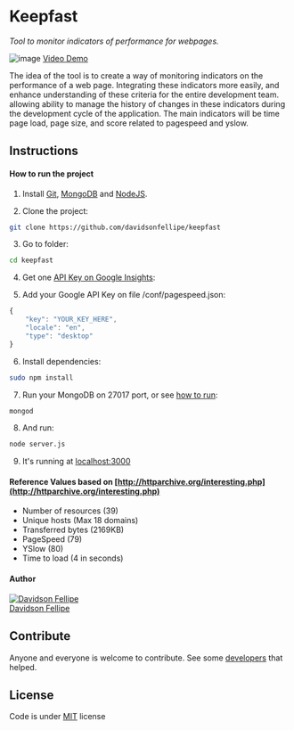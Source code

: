 # Keepfast
_Tool to monitor indicators of performance for webpages._

![image](https://i.cloudup.com/T8NZWsOiIh-3000x3000.png)
[Video Demo](https://cloudup.com/cQfUpvDHCcx)

The idea of the tool is to create a way of monitoring
indicators on the performance of a web page. Integrating these
indicators more easily, and enhance understanding of these
criteria for the entire development team. allowing
ability to manage the history of changes in these indicators
during the development cycle of the application. The main
indicators will be time page load, page size,
and score related to pagespeed and yslow.

## Instructions

#### How to run the project

1. Install [Git](http://git-scm.com/downloads), [MongoDB](http://docs.mongodb.org/manual/installation/) and [NodeJS](http://nodejs.org/download/).

2. Clone the project:
```bash
git clone https://github.com/davidsonfellipe/keepfast
```

3. Go to folder:
```bash
cd keepfast
```

4. Get one [API Key on Google Insights](https://developers.google.com/speed/docs/insights/v1/getting_started#auth):

5. Add your Google API Key on file /conf/pagespeed.json:
```javascript
{
    "key": "YOUR_KEY_HERE",
    "locale": "en",
    "type": "desktop"
}
```

6. Install dependencies:
```bash
sudo npm install
```

7. Run your MongoDB on 27017 port, or see [how to run](http://docs.mongodb.org/manual/tutorial/install-mongodb-on-os-x/#using-mongodb-from-homebrew-and-macports):
```bash
mongod
```

8. And run:
```bash
node server.js
```

9. It's running at [localhost:3000](http://localhost:3000)

#### Reference Values based on [http://httparchive.org/interesting.php](http://httparchive.org/interesting.php)
- Number of resources (39)
- Unique hosts (Max 18 domains)
- Transferred bytes (2169KB)
- PageSpeed (79)
- YSlow (80)
- Time to load (4 in seconds)

#### Author

[![Davidson Fellipe](http://gravatar.com/avatar/054c583ad5dc09a861874e14dcb43e4c?s=70)](https://github.com/davidsonfellipe)
<br>
[Davidson Fellipe](https://github.com/davidsonfellipe)

## Contribute

Anyone and everyone is welcome to contribute. See some [developers](https://github.com/davidsonfellipe/keepfast/graphs/contributors) that helped.

## License

Code is under [MIT](http://davidsonfellipe.mit-license.org) license
